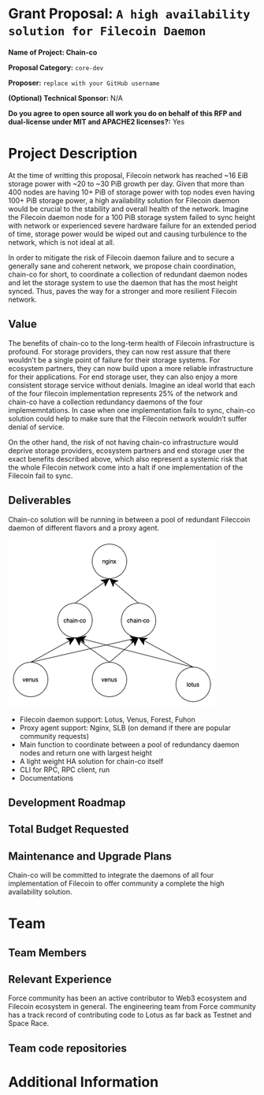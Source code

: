 # Grant Proposal: `A high availability solution for Filecoin Daemon`

**Name of Project: Chain-co**

**Proposal Category:** `core-dev`

<!-- grants分类https://github.com/filecoin-project/devgrants/tree/master/open-grants -->

**Proposer:** `replace with your GitHub username`

**(Optional) Technical Sponsor:** N/A

**Do you agree to open source all work you do on behalf of this RFP and dual-license under MIT and APACHE2 licenses?:** Yes

# Project Description

<!-- Please describe exactly what you are planning to build. Make sure to include the following: -->
<!-- - Start with the need or problem you are trying to solve with this project. -->
<!-- - Describe why your solution is going to adequately solve this problem. -->

At the time of writting this proposal, Filecoin network has reached ~16 EiB storage power with ~20 to ~30 PiB growth per day. Given that more than 400 nodes are having 10+ PiB of storage power with top nodes even having 100+ PiB storage power, a high availability solution for Filecoin daemon would be crucial to the stability and overall health of the network. Imagine the Filecoin daemon node for a 100 PiB storage system failed to sync height with network or experienced severe hardware failure for an extended period of time, storage power would be wiped out and causing turbulence to the network, which is not ideal at all.

In order to mitigate the risk of Filecoin daemon failure and to secure a generally sane and coherent network, we propose chain coordination, chain-co for short, to coordinate a collection of redundant daemon nodes and let the storage system to use the daemon that has the most height synced. Thus, paves the way for a stronger and more resilient Filecoin network.

<!-- This section should be 2-3 paragraphs long. -->

## Value

<!-- Please describe in more detail why this proposal is valuable for the Filecoin ecosystem. Answer the following questions: -->
<!-- - What are the benefits to getting this right? -->

The benefits of chain-co to the long-term health of Filecoin infrastructure is profound. For storage providers, they can now rest assure that there wouldn’t be a single point of failure for their storage systems. For ecosystem partners, they can now build upon a more reliable infrastructure for their applications. For end storage user, they can also enjoy a more consistent storage service without denials. Imagine an ideal world that each of the four filecoin implementation represents 25% of the network and chain-co have a collection redundancy daemons of the four implememntations. In case when one implementation fails to sync, chain-co solution could help to make sure that the Filecoin network wouldn’t suffer denial of service.

<!-- - What are the risks if you don't get it right? -->

On the other hand, the risk of not having chain-co infrastructure would deprive storage providers, ecosystem partners and end storage user the exact benefits described above, which also represent a systemic risk that the whole Filecoin network come into a halt if one implementation of the Filecoin fail to sync. 

<!-- - What are the risks that will make executing on this project difficult? -->

<!-- This section should be 1-3 paragraphs long. -->

## Deliverables

<!-- Please describe in details what your final deliverable for this project will be. Include a specification of the project and what functionality the software will deliver when it is finished. -->

Chain-co solution will be running in between a pool of redundant Fileccoin daemon of different flavors and a proxy agent. 

![arch](https://raw.githubusercontent.com/hunjixin/imgpool/master/chain-co.png)

- Filecoin daemon support: Lotus, Venus, Forest, Fuhon
- Proxy agent support: Nginx, SLB (on demand if there are popular community requests)
- Main function to coordinate between a pool of redundancy daemon nodes and return one with largest height
- A light weight HA solution for chain-co itself
- CLI for RPC, RPC client, run
- Documentations

## Development Roadmap

<!-- Please break up your development work into a clear set of milestones. This section needs to be very detailed (will vary on the project, but aim for around 2 pages for this section). -->

<!-- For each milestone, please describe: -->
<!-- - The software functionality that we can expect after the completion of each milestone. This should be detailed enough that it can be used to ensure that the software meets the specification you outlined in the Deliverables. -->
<!-- - How many people will be working on each milestone and their roles -->
<!-- - The amount of funding required for each milestone -->
<!-- - How much time this milestone will take to achieve (using real dates) -->

## Total Budget Requested

<!--Sum up the total requested budget across all milestones, and include that figure here. Also, please include a budget breakdown to specify how you are planning to spend these funds. -->

## Maintenance and Upgrade Plans

<!-- Specify your team's long-term plans to maintain this software and upgrade it over time. -->

Chain-co will be committed to integrate the daemons of all four implementation of Filecoin to offer community a complete the high availability solution.

# Team

## Team Members

<!-- - Team Member 1 -->
<!-- - Team Member 2 -->
<!-- - Team Member 3 -->
<!-- - ...

## Team Member LinkedIn Profiles

<!-- - Team Member 1 LinkedIn profile -->
<!-- - Team Member 2 LinkedIn profile -->
<!-- - Team Member 3 LinkedIn profile -->
<!-- - ...

## Team Website

https://forcecommunity.io/

<!-- Please link to your team's website here (make sure it's `https`) -->

## Relevant Experience

<!-- Please describe (in words) your team's relevant experience, and why you think you are the right team to build this project. You can cite your team's prior experience in similar domains, doing similar dev work, individual team members' backgrounds, etc. -->

Force community has been an active contributor to Web3 ecosystem and Filecoin ecosystem in general. The engineering team from Force community has a track record of contributing code to Lotus as far back as Testnet and Space Race. 

## Team code repositories

<!-- Please provide links to your team's prior code repos for similar or related projects. -->

# Additional Information

<!-- Please include any additional information that you think would be useful in helping us to evaluate your proposal. -->
